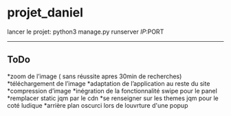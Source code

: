 projet_daniel
=============

lancer le projet: python3 manage.py runserver $IP:$PORT

----
ToDo
----

*zoom de l’image ( sans réussite apres 30min de recherches)
*téléchargement de l’image
*adaptation de l’application au reste du site
*compression d’image
*inégration de la fonctionnalité swipe pour le panel
*remplacer static jqm par le cdn
*se renseigner sur les themes jqm pour le coté ludique
*arrière plan oscurci lors de louvrture d'une popup

